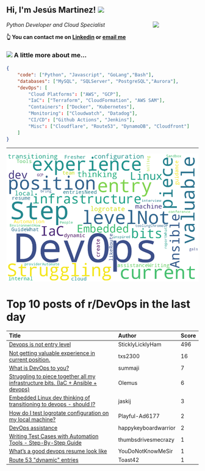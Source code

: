 <!--
**jmartinezl/jmartinezl** is a ✨ _special_ ✨ repository because its `README.md` (this file) appears on your GitHub profile.

Here are some ideas to get you started:

- 🔭 I’m currently working on ...
- 🌱 I’m currently learning ...
- 👯 I’m looking to collaborate on ...
- 🤔 I’m looking for help with ...
- 💬 Ask me about ...
- 📫 How to reach me: ...
- 😄 Pronouns: ...
- ⚡ Fun fact: ...
-->

<h2>Hi, I'm Jesús Martinez! <img src="https://media.giphy.com/media/WUlplcMpOCEmTGBtBW/giphy.gif" width="30"> </h2>
<img align='right' src="https://media.giphy.com/media/NytMLKyiaIh6VH9SPm/giphy.gif" width="120">
<p><em>Python Developer and Cloud Specialist
</em></p>

**👆 You can contact me on [Linkedin](https://www.linkedin.com/in/jes%C3%BAs-martinez-2b7b10104/) or [email me](mailto:jesus.mtz.lorenzo@gmail.com)**

### <img src="https://media.giphy.com/media/VgCDAzcKvsR6OM0uWg/giphy.gif" width="50"> A little more about me...  

```json
{
    "code": ["Python", "Javascript", "GoLang","Bash"],
    "databases": ["MySQL", "SQLServer", "PostgreSQL","Aurora"],
    "devOps": [
        "Cloud Platforms": ["AWS", "GCP"],
        "IaC": ["Terraform", "CloudFormation", "AWS SAM"],
        "Containers": ["Docker", "Kubernetes"],
        "Monitoring": ["Cloudwatch", "Datadog"],
        "CI/CD": ["Github Actions", "Jenkins"],
        "Misc": ["Cloudflare", "Route53", "DynamoDB", "Cloudfront"]
    ]
}
```
---

![Wordcloud](./cloud.png)

# Top 10 posts of r/DevOps in the last day

| Title | Author | Score |
|:---|:---|:---|
| [Devops is not entry level](https://www.reddit.com/r/devops/comments/15yg7ha/devops_is_not_entry_level/) | SticklyLicklyHam | 496 |
| [Not getting valuable experience in current position.](https://www.reddit.com/r/devops/comments/15y5eed/not_getting_valuable_experience_in_current/) | txs2300 | 16 |
| [What is DevOps to you?](https://www.reddit.com/r/devops/comments/15yr21f/what_is_devops_to_you/) | summaji | 7 |
| [Struggling to piece together all my infrastructure bits. (IaC + Ansible + devops)](https://www.reddit.com/r/devops/comments/15y9bur/struggling_to_piece_together_all_my/) | Olemus | 6 |
| [Embedded Linux dev thinking of transitioning to devops - should I?](https://www.reddit.com/r/devops/comments/15yyocq/embedded_linux_dev_thinking_of_transitioning_to/) | jaskij | 3 |
| [How do I test logrotate configuration on my local machine?](https://www.reddit.com/r/devops/comments/15y6xba/how_do_i_test_logrotate_configuration_on_my_local/) | Playful-Ad6177 | 2 |
| [DevOps assistance](https://www.reddit.com/r/devops/comments/15y5fgc/devops_assistance/) | happykeyboardwarrior | 2 |
| [Writing Test Cases with Automation Tools - Step-By-Step Guide](https://www.reddit.com/r/devops/comments/15y9vt2/writing_test_cases_with_automation_tools/) | thumbsdrivesmecrazy | 1 |
| [What’s a good devops resume look like](https://www.reddit.com/r/devops/comments/15y4bg7/whats_a_good_devops_resume_look_like/) | YouDoNotKnowMeSir | 1 |
| [Route 53 "dynamic" entries](https://www.reddit.com/r/devops/comments/15yjr1k/route_53_dynamic_entries/) | Toast42 | 1 |
